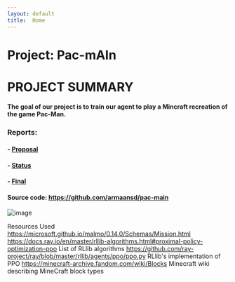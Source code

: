```yaml
---
layout: default
title:  Home
---
```


# Project: Pac-mAIn

# PROJECT SUMMARY

#### The goal of our project is to train our agent to play a Mincraft recreation of the game Pac-Man. 

### Reports:

#### - [Proposal](proposal.html)
#### - [Status](status.html)
#### - [Final](final.html)

#### Source code: https://github.com/armaansd/pac-main


![image](https://user-images.githubusercontent.com/75513952/138030559-b204cd0b-ddb9-435c-b90d-8a80f92217f0.png)

[quickref]: https://github.com/mundimark/quickrefs/blob/master/HTML.md







Resources Used
https://microsoft.github.io/malmo/0.14.0/Schemas/Mission.html 
https://docs.ray.io/en/master/rllib-algorithms.html#proximal-policy-optimization-ppo List of RLlib algorithms
https://github.com/ray-project/ray/blob/master/rllib/agents/ppo/ppo.py RLlib's implementation of PPO
https://minecraft-archive.fandom.com/wiki/Blocks Minecraft wiki describing MineCraft block types

